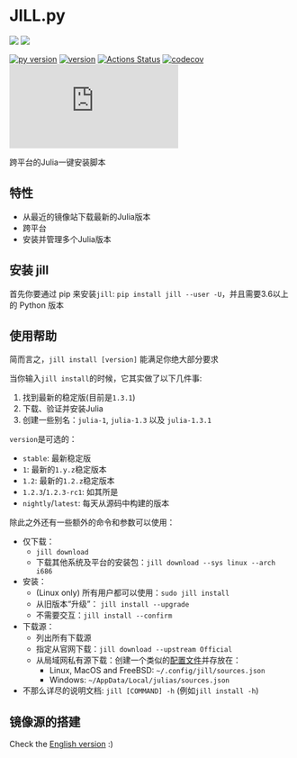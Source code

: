 # JILL.py

![](https://img.shields.io/badge/system-Windows%7CmacOS%7CLinux%7CFreeBSD-yellowgreen)
![](https://img.shields.io/badge/arch-i686%7Cx86__64%7CARMv7%7CARMv8-yellowgreen)

[![py version](https://img.shields.io/pypi/pyversions/jill.svg?logo=python&logoColor=white)](https://pypi.org/project/jill)
[![version](https://img.shields.io/pypi/v/jill.svg)](https://github.com/johnnychen94/jill.py/releases)
[![Actions Status](https://github.com/johnnychen94/jill.py/workflows/Unit%20test/badge.svg
)](https://github.com/johnnychen94/jill.py/actions)
[![codecov](https://codecov.io/gh/johnnychen94/jill.py/branch/master/graph/badge.svg)](https://codecov.io/gh/johnnychen94/jill.py)
[![release-date](https://img.shields.io/github/release-date/johnnychen94/jill.py)](https://github.com/johnnychen94/jill.py/releases)

跨平台的Julia一键安装脚本

## 特性

* 从最近的镜像站下载最新的Julia版本
* 跨平台
* 安装并管理多个Julia版本

## 安装 jill

首先你要通过 pip 来安装`jill`: `pip install jill --user -U`，并且需要3.6以上的 Python 版本


## 使用帮助

简而言之，`jill install [version]` 能满足你绝大部分要求

当你输入`jill install`的时候，它其实做了以下几件事:

1. 找到最新的稳定版(目前是`1.3.1`)
2. 下载、验证并安装Julia
3. 创建一些别名：`julia-1`, `julia-1.3` 以及  `julia-1.3.1`

`version`是可选的：

- `stable`: 最新稳定版
- `1`: 最新的`1.y.z`稳定版本
- `1.2`: 最新的`1.2.z`稳定版本
- `1.2.3`/`1.2.3-rc1`: 如其所是
- `nightly`/`latest`: 每天从源码中构建的版本

除此之外还有一些额外的命令和参数可以使用：

* 仅下载：
    - `jill download`
    - 下载其他系统及平台的安装包：`jill download --sys linux --arch i686`
* 安装：
    - (Linux only) 所有用户都可以使用：`sudo jill install`
    - 从旧版本“升级”： `jill install --upgrade`
    - 不需要交互：`jill install --confirm`
* 下载源：
    - 列出所有下载源
    - 指定从官网下载：`jill download --upstream Official`
    - 从局域网私有源下载：创建一个类似的[配置文件](jill/config/sources.json)并存放在：
        * Linux, MacOS and FreeBSD: `~/.config/jill/sources.json`
        * Windows: `~/AppData/Local/julias/sources.json`
* 不那么详尽的说明文档: `jill [COMMAND] -h` (例如`jill install -h`)

## 镜像源的搭建

Check the [English version](README.md) :)
